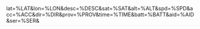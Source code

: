 lat=%LAT&lon=%LON&desc=%DESC&sat=%SAT&alt=%ALT&spd=%SPD&acc=%ACC&dir=%DIR&prov=%PROV&time=%TIME&batt=%BATT&aid=%AID&ser=%SER&